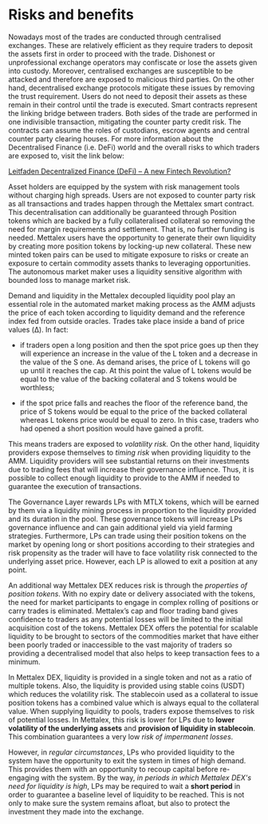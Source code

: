# Risks and benefits

Nowadays most of the trades are conducted through centralised exchanges. These are relatively efficient as they require traders to deposit the assets first in order to proceed with the trade. Dishonest or unprofessional exchange operators may confiscate or lose the assets given into custody. Moreover, centralised exchanges are susceptible to be attacked and therefore are exposed to malicious third parties. On the other hand, decentralised exchange protocols mitigate these issues by removing the trust requirement. Users do not need to deposit their assets as these remain in their control until the trade is executed. Smart contracts represent the linking bridge between traders. Both sides of the trade are performed in one indivisible transaction, mitigating the counter party credit risk. The contracts can assume the roles of custodians, escrow agents and central counter party clearing houses. For more information about the Decentralised Finance \(i.e. DeFi\) world and the overall risks to which traders are exposed to, visit the link below:

[Leitfaden Decentralized Finance \(DeFi\) – A new Fintech Revolution?](https://www.bitkom.org/Bitkom/Publikationen/Decentralized-Finance-A-new-Fintech-Revolution)

Asset holders are equipped by the system with risk management tools without charging high spreads. Users are not exposed to counter party risk as all transactions and trades happen through the Mettalex smart contract. This decentralisation can additionally be guaranteed through Position tokens which are backed by a fully collateralised collateral so removing the need for margin requirements and settlement. That is, no further funding is needed. Mettalex users have the opportunity to generate their own liquidity by creating more position tokens by locking-up new collateral. These new minted token pairs can be used to mitigate exposure to risks or create an exposure to certain commodity assets thanks to leveraging opportunities. The autonomous market maker uses a liquidity sensitive algorithm with bounded loss to manage market risk.

Demand and liquidity in the Mettalex decoupled liquidity pool play an essential role in the automated market making process as the AMM adjusts the price of each token according to liquidity demand and the reference index fed from outside oracles. Trades take place inside a band of price values \(Δ\). In fact:

* if traders open a long position and then the spot price goes up then they will experience an increase in the value of the L token and a decrease in the value of the S one. As demand arises, the price of L tokens will go up until it reaches the cap. At this point the value of L tokens would be equal to the value of the backing collateral and S tokens would be worthless;

* if the spot price falls and reaches the floor of the reference band, the price of S tokens would be equal to the price of the backed collateral whereas L tokens price would be equal to zero. In this case, traders who had opened a short position would have gained a profit. 

This means traders are exposed to _volatility risk._ On the other hand, liquidity providers expose themselves to _timing risk_ when providing liquidity to the AMM. Liquidity providers will see substantial returns on their investments due to trading fees that will increase their governance influence. Thus, it is possible to collect enough liquidity to provide to the AMM if needed to guarantee the execution of transactions. 

The Governance Layer rewards LPs with MTLX tokens, which will be earned by them via a liquidity mining process in proportion to the liquidity provided and its duration in the pool. These governance tokens will increase LPs governance influence and can gain additional yield via yield farming strategies. Furthermore, LPs can trade using their position tokens on the market by opening long or short positions according to their strategies and risk propensity as the trader will have to face volatility risk connected to the underlying asset price. However, each LP is allowed to exit a position at any point.

An additional way Mettalex DEX reduces risk is through the _properties of position tokens_. With no expiry date or delivery associated with the tokens, the need for market participants to engage in complex rolling of positions or carry trades is eliminated. Mettalex’s cap and floor trading band gives confidence to traders as any potential losses will be limited to the initial acquisition cost of the tokens. Mettalex DEX offers the potential for scalable liquidity to be brought to sectors of the commodities market that have either been poorly traded or inaccessible to the vast majority of traders so providing a decentralised model that also helps to keep transaction fees to a minimum.  

In Mettalex DEX, liquidity is provided in a single token and not as a ratio of multiple tokens. Also, the liquidity is provided using stable coins \(USDT\) which reduces the volatility risk. The stablecoin used as a collateral to issue position tokens has a combined value which is always equal to the collateral value. When supplying liquidity to pools,  traders expose themselves to risk of  potential losses. In Mettalex, this risk is lower for LPs due to **lower volatility of the underlying assets** and **provision of liquidity in stablecoin**. This combination guarantees a very low _risk of impermanent losses_. 

However,  in _regular circumstances_, LPs who provided liquidity to the system have the opportunity to exit the system in times of high demand. This provides them with an opportunity to recoup capital before re-engaging with the system. By the way, _in periods in which Mettalex DEX's need for liquidity is high_, LPs may be required to wait a **short period** in order to guarantee a baseline level of liquidity to be reached. This is not only to make sure the system remains afloat, but also to protect the investment they made into the exchange.   


